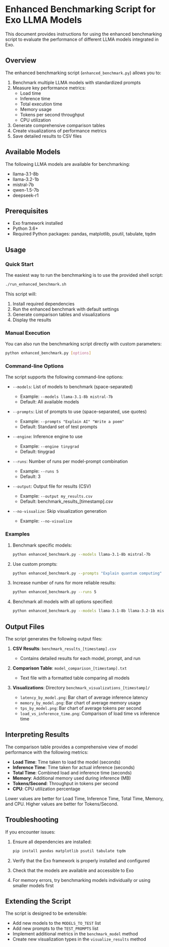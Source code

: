 # Enhanced Benchmarking Script for Exo LLMA Models

This document provides instructions for using the enhanced benchmarking script to evaluate the performance of different LLMA models integrated in Exo.

## Overview

The enhanced benchmarking script (`enhanced_benchmark.py`) allows you to:

1. Benchmark multiple LLMA models with standardized prompts
2. Measure key performance metrics:
   - Load time
   - Inference time
   - Total execution time
   - Memory usage
   - Tokens per second throughput
   - CPU utilization
3. Generate comprehensive comparison tables
4. Create visualizations of performance metrics
5. Save detailed results to CSV files

## Available Models

The following LLMA models are available for benchmarking:

- llama-3.1-8b
- llama-3.2-1b
- mistral-7b
- qwen-1.5-7b
- deepseek-r1

## Prerequisites

- Exo framework installed
- Python 3.6+
- Required Python packages: pandas, matplotlib, psutil, tabulate, tqdm

## Usage

### Quick Start

The easiest way to run the benchmarking is to use the provided shell script:

```bash
./run_enhanced_benchmark.sh
```

This script will:
1. Install required dependencies
2. Run the enhanced benchmark with default settings
3. Generate comparison tables and visualizations
4. Display the results

### Manual Execution

You can also run the benchmarking script directly with custom parameters:

```bash
python enhanced_benchmark.py [options]
```

### Command-line Options

The script supports the following command-line options:

- `--models`: List of models to benchmark (space-separated)
  - Example: `--models llama-3.1-8b mistral-7b`
  - Default: All available models

- `--prompts`: List of prompts to use (space-separated, use quotes)
  - Example: `--prompts "Explain AI" "Write a poem"`
  - Default: Standard set of test prompts

- `--engine`: Inference engine to use
  - Example: `--engine tinygrad`
  - Default: tinygrad

- `--runs`: Number of runs per model-prompt combination
  - Example: `--runs 5`
  - Default: 3

- `--output`: Output file for results (CSV)
  - Example: `--output my_results.csv`
  - Default: benchmark_results_[timestamp].csv

- `--no-visualize`: Skip visualization generation
  - Example: `--no-visualize`

### Examples

1. Benchmark specific models:
   ```bash
   python enhanced_benchmark.py --models llama-3.1-8b mistral-7b
   ```

2. Use custom prompts:
   ```bash
   python enhanced_benchmark.py --prompts "Explain quantum computing" "Write code for bubble sort"
   ```

3. Increase number of runs for more reliable results:
   ```bash
   python enhanced_benchmark.py --runs 5
   ```

4. Benchmark all models with all options specified:
   ```bash
   python enhanced_benchmark.py --models llama-3.1-8b llama-3.2-1b mistral-7b qwen-1.5-7b deepseek-r1 --runs 3 --engine tinygrad --output full_benchmark.csv
   ```

## Output Files

The script generates the following output files:

1. **CSV Results**: `benchmark_results_[timestamp].csv`
   - Contains detailed results for each model, prompt, and run

2. **Comparison Table**: `model_comparison_[timestamp].txt`
   - Text file with a formatted table comparing all models

3. **Visualizations**: Directory `benchmark_visualizations_[timestamp]/`
   - `latency_by_model.png`: Bar chart of average inference latency
   - `memory_by_model.png`: Bar chart of average memory usage
   - `tps_by_model.png`: Bar chart of average tokens per second
   - `load_vs_inference_time.png`: Comparison of load time vs inference time

## Interpreting Results

The comparison table provides a comprehensive view of model performance with the following metrics:

- **Load Time**: Time taken to load the model (seconds)
- **Inference Time**: Time taken for actual inference (seconds)
- **Total Time**: Combined load and inference time (seconds)
- **Memory**: Additional memory used during inference (MB)
- **Tokens/Second**: Throughput in tokens per second
- **CPU**: CPU utilization percentage

Lower values are better for Load Time, Inference Time, Total Time, Memory, and CPU.
Higher values are better for Tokens/Second.

## Troubleshooting

If you encounter issues:

1. Ensure all dependencies are installed:
   ```bash
   pip install pandas matplotlib psutil tabulate tqdm
   ```

2. Verify that the Exo framework is properly installed and configured

3. Check that the models are available and accessible to Exo

4. For memory errors, try benchmarking models individually or using smaller models first

## Extending the Script

The script is designed to be extensible:

- Add new models to the `MODELS_TO_TEST` list
- Add new prompts to the `TEST_PROMPTS` list
- Implement additional metrics in the `benchmark_model` method
- Create new visualization types in the `visualize_results` method
